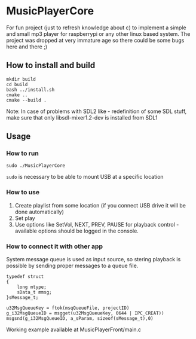 # MusicPlayerCore
For fun project (just to refresh knowledge about c) to implement a simple and small mp3 player for raspberrypi or any other linux based system.
The project was dropped at very immature age so there could be some bugs here and there ;)

## How to install and build
```
mkdir build
cd build
bash ../install.sh
cmake ..
cmake --build .
```
Note:
In case of problems with SDL2 like - redefinition of some SDL stuff, make sure that only libsdl-mixer1.2-dev is installed from SDL1

## Usage
### How to run
```
sudo ./MusicPlayerCore
```
`sudo` is necessary to be able to mount USB at a specific location

### How to use
1. Create playlist from some location (if you connect USB drive it will be done automatically)
2. Set play
3. Use options like SetVol, NEXT, PREV, PAUSE for playback control - available options should be logged in the console.

### How to connect it with other app
System message queue is used as input source, so stering playback is possible by sending proper messages to a queue file.

```
typedef struct
{
    long mtype;
    sData_t mmsg;
}sMessage_t;

u32MsgQueueKey = ftok(msqQueueFile, projectID)
g_i32MsgQueueID = msgget(u32MsgQueueKey, 0644 | IPC_CREAT))
msgsnd(g_i32MsgQueueID, a_sParam, sizeof(sMessage_t),0)
```
Working example available at MusicPlayerFront/main.c
